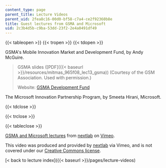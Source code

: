 ```yaml
---
content_type: page
parent_title: Lecture Videos
parent_uid: 2fea8c16-00d0-bf58-c7a4-ce2f92360b8e
title: Guest lectures from GSMA and Microsoft
uid: 2c3b4d5b-c9ba-53dd-23f2-2e4a0491df49
---
```


{{< tableopen >}}
{{< tropen >}}
{{< tdopen >}}


GSMA's Mobile Innovation Market and Development Fund, by Andy McGuire.

> GSMA slides ([PDF]({{< baseurl >}}/resources/mitmas_965f08_lec13_gsma)) (Courtesy of the GSM Association. Used with permission.)
> 
> Website: [GSMA Development Fund](http://www.gsma.com/)

The Microsoft Innovation Partnership Program, by Smeeta Hirani, Microsoft.


{{< tdclose >}}

{{< trclose >}}

{{< tableclose >}}

[GSMA and Microsoft lectures](https://vimeo.com/5326829) from [nextlab](https://vimeo.com/nextlab) on [Vimeo](https://vimeo.com).

This video was produced and provided by [nextlab](http://vimeo.com/nextlab) via Vimeo, and is not covered under our [Creative Commons license](/terms/#cc).

[< back to lecture index]({{< baseurl >}}/pages/lecture-videos)